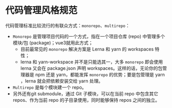 # 代码管理风格规范

代码管理标准比较流行的有联众方式：`monorepo`、`multirepo`：
- `Monorepo` 是管理项目代码的一个方式，指在一个项目仓库 (repo) 中管理多个模块/包 (package)；vue3就用此方式；
    - 目前最常见的 `monorepo` 解决方案是 Lerna 和 yarn 的 workspaces 特性；
    - lerna 和 yarn-workspace 并不是只能选其一，大多 `monorepo` 即会使用 lerna 又会在 package.json 声明 workspaces。这样的话，无论你的包管理器是 npm 还是 yarn，都能发挥 `monorepo` 的优势；要是包管理是 yarn ，lerna 就会把依赖安装交给 yarn 处理。
- `Multirepo` 是每个模块建一个 repo。
- 另外还有git submodule，通过 Git 子模块，可以在当前 repo 中包含其它 repos、作为当前 repo 的子目录使用，同时能够保持 repos 之间的独立。
